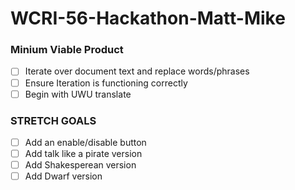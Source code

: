 # WCRI-56-Hackathon-Matt-Mike


### Minium Viable Product 
- [ ] Iterate over document text and replace words/phrases
- [ ] Ensure Iteration is functioning correctly 
- [ ] Begin with UWU translate 

### STRETCH GOALS 
- [ ] Add an enable/disable button 
- [ ] Add talk like a pirate version 
- [ ] Add Shakesperean version
- [ ] Add Dwarf version